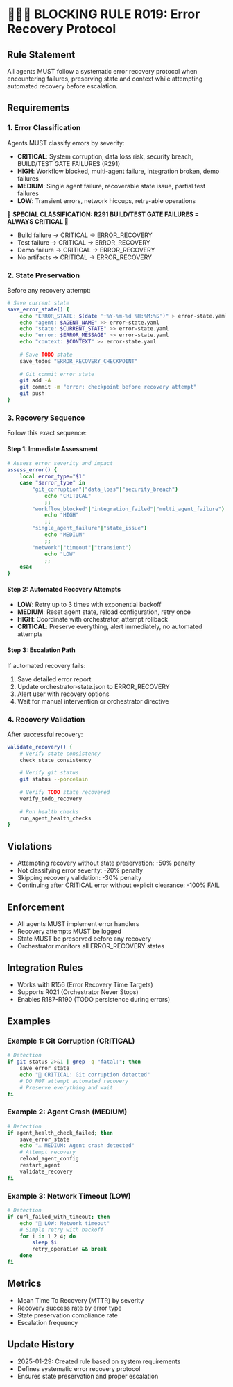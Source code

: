 # 🚨🚨🚨 BLOCKING RULE R019: Error Recovery Protocol

## Rule Statement
All agents MUST follow a systematic error recovery protocol when encountering failures, preserving state and context while attempting automated recovery before escalation.

## Requirements

### 1. Error Classification
Agents MUST classify errors by severity:
- **CRITICAL**: System corruption, data loss risk, security breach, BUILD/TEST GATE FAILURES (R291)
- **HIGH**: Workflow blocked, multi-agent failure, integration broken, demo failures
- **MEDIUM**: Single agent failure, recoverable state issue, partial test failures
- **LOW**: Transient errors, network hiccups, retry-able operations

**🔴 SPECIAL CLASSIFICATION: R291 BUILD/TEST GATE FAILURES = ALWAYS CRITICAL 🔴**
- Build failure → CRITICAL → ERROR_RECOVERY
- Test failure → CRITICAL → ERROR_RECOVERY  
- Demo failure → CRITICAL → ERROR_RECOVERY
- No artifacts → CRITICAL → ERROR_RECOVERY

### 2. State Preservation
Before any recovery attempt:
```bash
# Save current state
save_error_state() {
    echo "ERROR_STATE: $(date '+%Y-%m-%d %H:%M:%S')" > error-state.yaml
    echo "agent: $AGENT_NAME" >> error-state.yaml
    echo "state: $CURRENT_STATE" >> error-state.yaml
    echo "error: $ERROR_MESSAGE" >> error-state.yaml
    echo "context: $CONTEXT" >> error-state.yaml
    
    # Save TODO state
    save_todos "ERROR_RECOVERY_CHECKPOINT"
    
    # Git commit error state
    git add -A
    git commit -m "error: checkpoint before recovery attempt"
    git push
}
```

### 3. Recovery Sequence
Follow this exact sequence:

#### Step 1: Immediate Assessment
```bash
# Assess error severity and impact
assess_error() {
    local error_type="$1"
    case "$error_type" in
        "git_corruption"|"data_loss"|"security_breach")
            echo "CRITICAL"
            ;;
        "workflow_blocked"|"integration_failed"|"multi_agent_failure")
            echo "HIGH"
            ;;
        "single_agent_failure"|"state_issue")
            echo "MEDIUM"
            ;;
        "network"|"timeout"|"transient")
            echo "LOW"
            ;;
    esac
}
```

#### Step 2: Automated Recovery Attempts
- **LOW**: Retry up to 3 times with exponential backoff
- **MEDIUM**: Reset agent state, reload configuration, retry once
- **HIGH**: Coordinate with orchestrator, attempt rollback
- **CRITICAL**: Preserve everything, alert immediately, no automated attempts

#### Step 3: Escalation Path
If automated recovery fails:
1. Save detailed error report
2. Update orchestrator-state.json to ERROR_RECOVERY
3. Alert user with recovery options
4. Wait for manual intervention or orchestrator directive

### 4. Recovery Validation
After successful recovery:
```bash
validate_recovery() {
    # Verify state consistency
    check_state_consistency
    
    # Verify git status
    git status --porcelain
    
    # Verify TODO state recovered
    verify_todo_recovery
    
    # Run health checks
    run_agent_health_checks
}
```

## Violations
- Attempting recovery without state preservation: -50% penalty
- Not classifying error severity: -20% penalty
- Skipping recovery validation: -30% penalty
- Continuing after CRITICAL error without explicit clearance: -100% FAIL

## Enforcement
- All agents MUST implement error handlers
- Recovery attempts MUST be logged
- State MUST be preserved before any recovery
- Orchestrator monitors all ERROR_RECOVERY states

## Integration Rules
- Works with R156 (Error Recovery Time Targets)
- Supports R021 (Orchestrator Never Stops)
- Enables R187-R190 (TODO persistence during errors)

## Examples

### Example 1: Git Corruption (CRITICAL)
```bash
# Detection
if git status 2>&1 | grep -q "fatal:"; then
    save_error_state
    echo "🚨 CRITICAL: Git corruption detected"
    # DO NOT attempt automated recovery
    # Preserve everything and wait
fi
```

### Example 2: Agent Crash (MEDIUM)
```bash
# Detection
if agent_health_check_failed; then
    save_error_state
    echo "⚠️ MEDIUM: Agent crash detected"
    # Attempt recovery
    reload_agent_config
    restart_agent
    validate_recovery
fi
```

### Example 3: Network Timeout (LOW)
```bash
# Detection
if curl_failed_with_timeout; then
    echo "📝 LOW: Network timeout"
    # Simple retry with backoff
    for i in 1 2 4; do
        sleep $i
        retry_operation && break
    done
fi
```

## Metrics
- Mean Time To Recovery (MTTR) by severity
- Recovery success rate by error type
- State preservation compliance rate
- Escalation frequency

## Update History
- 2025-01-29: Created rule based on system requirements
- Defines systematic error recovery protocol
- Ensures state preservation and proper escalation